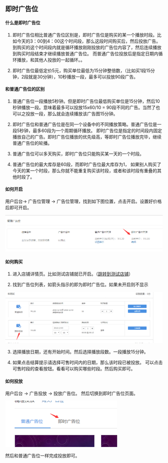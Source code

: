 ## 即时广告位

#### 什么是即时广告位

1. 即时广告位相比普通广告位区别是，即时广告位是购买的某一个播放时段。比如今天的3：00到4：00这个时间段，那么这段时间购买后，然后投放广告。 到购买的这个时间段内就是循环播放刚刚投放的广告位内容了，然后连续播放到购买时段结束才继续播放普通广告位。 而普通广告位投放后是指定日期内循环播放，和其他人投放的一起循环。。

2. 即时广告位最低定价5元，购买单位最低为15分钟整倍数，（比如买1段15分钟，2段就是30分钟），10秒播放一段，最多可以投放90段广告。

#### 和普通广告位的区别

1. 普通广告位一段播放5秒钟。但是即时广告位最低购买单位是15分钟，然后10秒钟播放一段。意味着最多可以投放15x60/10 = 90段不同的广告。当然了也可以之投放一段，那么就会连续播放该广告图15分钟。

2. 即时广告位和普通广告位是在同一个设备中的不同播放策略。普通广告位是一段5秒钟，最多60段为一个周期循环播放。 即时广告位是指定的时间段内固定播放自己的广告。即时广告位播放的优先级高，等即时广告位播放完毕，继续普通广告位的轮播。

3. 普通广告位可以多天购买，即时广告位只能购买某一天的一个时段。

4. 普通广告位的最大库存是60段，而即时广告位最大库存为1， 如果别人购买了今天的某一个时段，那么你就不能重复购买该时段，或者和该时段有重叠的其他时段了。


#### 如何开启

 用户后台-> 广告位管理 -> 广告位管理，找到如下图位置，点击开启。设置好价格后即可开启。

 ![](/assets/QQ截图20161203181708.png)


#### 如何购买

1. 进入店铺详情页。比如测试店铺就已开启。（[跳转到测试店铺](http://www.naertui.com/index/show-shop-detail/96670194008390)）

2. 找到广告位列表，如箭头指示的即为即时广告位。如果未开启则不显示

 ![](/assets/QQ截图20161203182502.png)

3. 选择播放日期，还有开始时间。然后选择播放段数。一段播放15分钟。

4. 如果点击结算提示请选择可售时间内的日期，那么该时段已被投放。 可以点击可售时段的查看按钮。看看可以购买哪些时段。然后购买即可。


#### 如何投放

 用户后台 -> 广告投放 -> 投放广告位。 然后切换到即时广告位页面。

 ![](/assets/QQ截图20161203181855.png)

然后和普通广告位一样完成投放即可。



